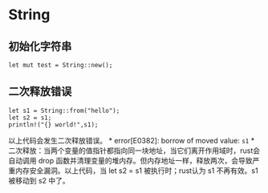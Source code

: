 # String

## 初始化字符串

```
let mut test = String::new();
```

## 二次释放错误

```
let s1 = String::from("hello");
let s2 = s1;
println!("{} world!",s1);
```
以上代码会发生二次释放错误。 * error[E0382]: borrow of moved value: `s1` *
二次释放：当两个变量的值指针都指向同一块地址，当它们离开作用域时，rust会自动调用 drop 函数并清理变量的堆内存。但内存地址一样，释放两次，会导致严重内存安全漏洞。以上代码，当 let s2 = s1 被执行时；rust认为 s1 不再有效。s1 被移动到 s2 中了。